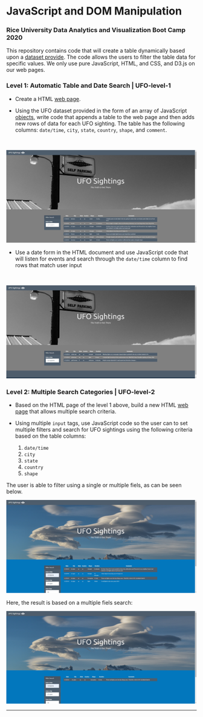 # JavaScript and DOM Manipulation

### Rice University Data Analytics and Visualization Boot Camp 2020


This repository contains code that will create a table dynamically based upon a [dataset provide](UFO-level-1/static/js/data.js). The code allows the users to filter the table data for specific values. We only use pure JavaScript, HTML, and CSS, and D3.js on our web pages. 
 

### Level 1: Automatic Table and Date Search | **UFO-level-1**

* Create a HTML [web page](UFO-level-1/index_level_1.html).

* Using the UFO dataset provided in the form of an array of JavaScript [objects](UFO-level-1/static/js/data.js), write code that appends a table to the web page and then adds new rows of data for each UFO sighting. The table has the following columns: `date/time`, `city`, `state`, `country`, `shape`, and `comment`.
<br/>

![index_level_1_nofilter.png](UFO-level-1/static/images/index_level_1_nofilter.png)

* Use a date form in the HTML document and use JavaScript code that will listen for events and search through the `date/time` column to find rows that match user input
<br/>

![index_level_1_filtered.png](UFO-level-1/static/images/index_level_1_filtered.png)

### Level 2: Multiple Search Categories | **UFO-level-2**

* Based on the HTML page of the level 1 above, build a new HTML [web page](UFO-level-2/index_level_2.html) that allows multiple search criteria.

* Using multiple `input` tags, use JavaScript code so the user can to set multiple filters and search for UFO sightings using the following criteria based on the table columns:

  1. `date/time`
  2. `city`
  3. `state`
  4. `country`
  5. `shape`

The user is able to filter using a single or multiple fiels, as can be seen below.
<br/>

![index_level_2_filter_2.png](UFO-level-2/static/images/index_level_2_filter_2.png)

Here, the result is based on a multiple fiels search:
<br/>

![index_level_2_filter_1.png](UFO-level-2/static/images/index_level_2_filter_1.png)

- - -
